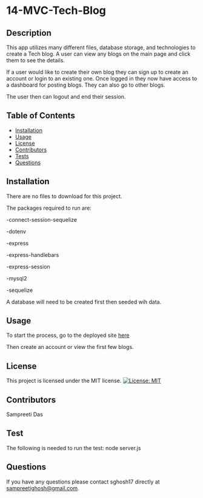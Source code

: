 # 14-MVC-Tech-Blog

## Description

This app utilizes many different files, database storage, and technologies to create a Tech blog. A user can view any blogs on the main page and click them to see the details.

If a user would like to create their own blog they can sign up to create an account or login to an existing one. Once logged in they now have access to a dashboard for posting blogs. They can also go to other blogs.

The user then can logout and end their session.

## Table of Contents

- [Installation](#installation)
- [Usage](#usage)
- [License](#license)
- [Contributors](#contributors)
- [Tests](#tests)
- [Questions](#questions)

## Installation

There are no files to download for this project.

The packages required to run are:

-connect-session-sequelize

-dotenv

-express

-express-handlebars

-express-session

-mysql2

-sequelize

A database will need to be created first then seeded wih data.

## Usage

To start the process, go to the deployed site [here](https://sampreeti-14-mvc-tech-blog.herokuapp.com/)

Then create an account or view the first few blogs.

## License

This project is licensed under the MIT license.
[![License: MIT](https://img.shields.io/badge/License-MIT-yellow.svg)](https://opensource.org/licenses/MIT)

## Contributors

Sampreeti Das

## Test

The following is needed to run the test: node server.js

## Questions

If you have any questions please contact sghosh17 directly at sampreetighosh@gmail.com.
